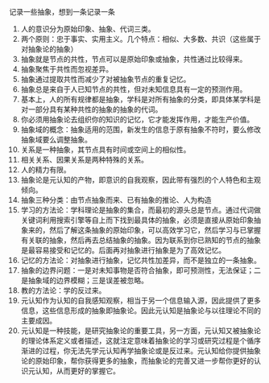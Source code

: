 记录一些抽象，想到一条记录一条

1. 人的意识分为原始印象、抽象、代词三类。
2. 两个原则：忠于事实、实用主义。几个特点：相似、大多数、共识（这些属于对抽象论的抽象）
3. 抽象就是节点的共性，节点可以是原始印象或抽象，共性通过比较得来。
4. 抽象聚焦于共性而忽视差异。
5. 抽象通过提取共性而减少了对被抽象节点的重复记忆。
6. 抽象总是来自于人已知节点的共性，但对未知信息具有一定的预测作用。
7. 基本上，人的所有规律都是抽象，学科是对所有抽象的分类，即具体某学科是对一部分具有某种共性的抽象的抽象的代词。
8. 你必须用抽象论去组织你的知识的记忆，它才能发挥作用，才能生产价值。
9. 抽象域的概念：抽象适用的范围，新发生的信息于原有抽象不符时，要么修改抽象域要么调整抽象。
10. 关系是一种抽象，其节点具有时间或空间上的相似性。
11. 相关关系、因果关系是两种特殊的关系。
12. 人的精力有限。
13. 抽象论是元认知的产物，即意识的自我观察，因此带有强烈的个人特色和主观倾向。
14. 抽象三种分类：由节点抽象而来、已有抽象的推论、人为构造
15. 学习的方法论：学科理论是抽象的集合，而最初的源头总是节点。通过代词做关键词利用搜索引擎等自上而下找到最具体的抽象，必须是直接从原始印象抽象来的，然后了解这条抽象的原始印象，可以高效学习它，然后学习与已掌握有关联的抽象，然后再去总结抽象的抽象。因为联系到你已熟知的节点的抽象是最容易接受和记忆的。后面再对抽象进行抽象是为了高效记忆。
16. 记忆的方法论：对抽象进行抽象，记忆共性加差异，而不是独立的一条抽象。
17. 抽象的边界问题：一是对未知事物是否符合抽象，即可预测性，无法保证；二是抽象域的边界模糊；三是误差被忽略。
18. 教的方法论：学的反过来。
19. 元认知作为认知的自我感知观察，相当于另一个信息输入源，因此提供了更多信息，这些信息形成的抽象即抽象论。因此元认知是抽象论与以往理论不同的主要成因。
20. 元认知是一种技能，是研究抽象论的重要工具，另一方面，元认知又被抽象论的理论体系定义或者描述，这就注定意味着抽象论的学习或研究过程是个循序渐进的过程，你无法先学元认知再学抽象论或是反过来。元认知给你提供抽象论的原始印象，帮你获得更多的抽象，而抽象论的完善又进一步帮你更好的认识元认知，从而更好的掌握它。

